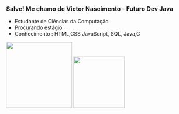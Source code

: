 ### Salve! Me chamo de Victor Nascimento - Futuro Dev Java

- Estudante de Ciências da Computação
- Procurando estágio
- Conhecimento : HTML,CSS JavaScript, SQL, Java,C

<div>
  <img height="180em" src="https://github-readme-stats.vercel.app/api?username=VicProT&show_icons=true&theme=dracula&include_all_commits=true&count_private=true"/>
  <img height="140em" src="https://github-readme-stats.vercel.app/api/top-langs/?username=VicProT&layout=compact&langs_count=16&theme=dracula"/>
</div>

<link rel="stylesheet" href="https://cdn.jsdelivr.net/gh/devicons/devicon@v2.15.1/devicon.min.css">
          
